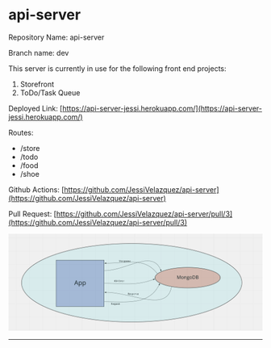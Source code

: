 # api-server

Repository Name: api-server

Branch name: dev


This server is currently in use for the following front end projects:
1. Storefront
2. ToDo/Task Queue

Deployed Link: [https://api-server-jessi.herokuapp.com/](https://api-server-jessi.herokuapp.com/)

Routes:
- /store
- /todo
- /food
- /shoe

Github Actions: [https://github.com/JessiVelazquez/api-server](https://github.com/JessiVelazquez/api-server)

Pull Request: [https://github.com/JessiVelazquez/api-server/pull/3](https://github.com/JessiVelazquez/api-server/pull/3)

![UML](UML.png)

------------------------

